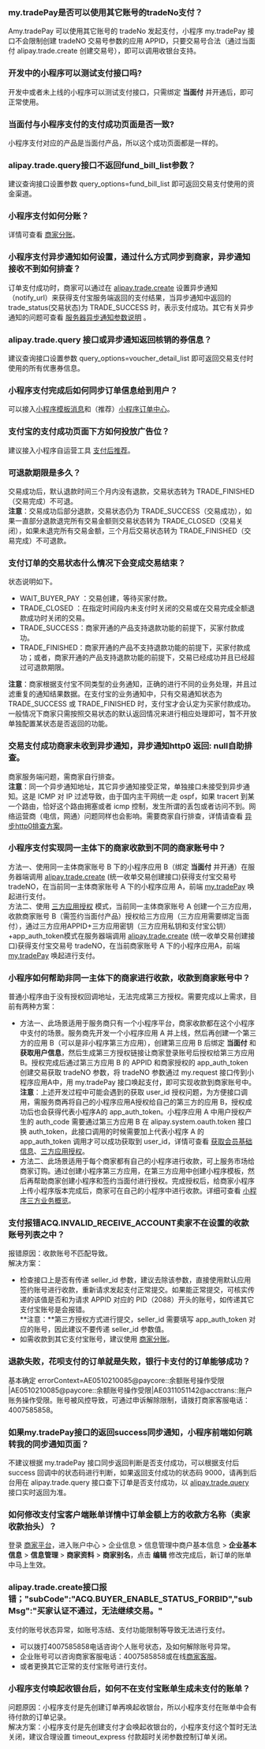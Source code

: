 
### my.tradePay是否可以使用其它账号的tradeNo支付？
Amy.tradePay 可以使用其它账号的 tradeNo 发起支付，小程序 my.tradePay 接口不会限制创建 tradeNO 交易号参数的应用 APPID，只要交易号合法（通过当面付 alipay.trade.create 创建交易号），即可以调用收银台支持。

### 开发中的小程序可以测试支付接口吗?
开发中或者未上线的小程序可以测试支付接口，只需绑定 **当面付** 并开通后，即可正常使用。

### 当面付与小程序支付的支付成功页面是否一致?
小程序支付对应的产品是当面付产品，所以这个成功页面都是一样的。

### alipay.trade.query接口不返回fund_bill_list参数？
建议查询接口设置参数 query_options=fund_bill_list 即可返回交易支付使用的资金渠道。

### 小程序支付如何分账？
详情可查看 [商家分账](https://opendocs.alipay.com/open/20190308105425129272/intro)。

### 小程序支付异步通知如何设置，通过什么方式同步到商家，异步通知接收不到如何排查？
订单支付成功时，商家可以通过在 [alipay.trade.create](https://opendocs.alipay.com/open/02ekfj) 设置异步通知（notify_url）来获得支付宝服务端返回的支付结果，当异步通知中返回的 trade_status(交易状态)为 TRADE_SUCCESS 时，表示支付成功。其它有关异步通知的问题可查看 [服务器异步通知参数说明](https://opendocs.alipay.com/open/194/103296/) 。

### alipay.trade.query 接口或异步通知返回核销的券信息？
建议查询接口设置参数 query_options=voucher_detail_list 即可返回交易支付时使用的所有优惠券信息。

### 小程序支付完成后如何同步订单信息给到用户？
可以接入[小程序模板消息](https://opendocs.alipay.com/mini/introduce/message)和（推荐）[小程序订单中心](https://opendocs.alipay.com/mini/introduce/ordercenter)。

### 支付宝的支付成功页面下方如何投放广告位？
建议接入小程序自运营工具 [支付后推荐](https://opendocs.alipay.com/b/03al7r)。

### 可退款期限是多久？
交易成功后，默认退款时间三个月内没有退款，交易状态转为 TRADE_FINISHED（交易完成）不可退。<br />**注意**：交易成功后部分退款，交易状态仍为 TRADE_SUCCESS（交易成功），如果一直部分退款退完所有交易金额则交易状态转为 TRADE_CLOSED（交易关闭），如果未退完所有交易金额，三个月后交易状态转为 TRADE_FINISHED（交易完成）不可退款。

### 支付订单的交易状态什么情况下会变成交易结束？
状态说明如下。

- WAIT_BUYER_PAY ：交易创建，等待买家付款。
- TRADE_CLOSED ：在指定时间段内未支付时关闭的交易或在交易完成全额退款成功时关闭的交易。
- TRADE_SUCCESS：商家开通的产品支持退款功能的前提下，买家付款成功。
- TRADE_FINISHED：商家开通的产品不支持退款功能的前提下，买家付款成功；或者，商家开通的产品支持退款功能的前提下，交易已经成功并且已经超过可退款期限。

**注意**：商家根据支付宝不同类型的业务通知，正确的进行不同的业务处理，并且过滤重复的通知结果数据。在支付宝的业务通知中，只有交易通知状态为 TRADE_SUCCESS 或 TRADE_FINISHED 时，支付宝才会认定为买家付款成功。一般情况下商家只需按照交易状态的默认返回情况来进行相应处理即可，暂不开放单独配置某状态是否返回的功能。

### 交易支付成功商家未收到异步通知，异步通知http0 返回: null自助排查。
商家服务端问题，需商家自行排查。<br />**注意**：同一个异步通知地址，其它异步通知接受正常，单独接口未接受到异步通知。这是 ICMP 对 IP 过滤导致，由于国内主干网统一走 ospf，如果 tracert 到某一个路由，恰好这个路由拥塞或者 icmp 控制，发生所谓的丢包或者访问不到。网络运营商（电信，网通）问题同样也会影响。需要商家自行排查，详情请查看 [异步http0排查方案](https://opendocs.alipay.com/support/01rawb)。

### 小程序支付实现同一主体下的商家收款到不同的商家账号中？
方法一、使用同一主体商家账号 B 下的小程序应用 B（绑定 **当面付** 并开通）在服务器端调用 [alipay.trade.create](https://opendocs.alipay.com/open/02ekfj) (统一收单交易创建接口)获得支付宝交易号 tradeNO，在当前同一主体商家账号 A 下的小程序应用 A，前端 [my.tradePay](https://opendocs.alipay.com/mini/api/openapi-pay) 唤起进行支付。<br />方法二、使用 [三方应用授权](https://opendocs.alipay.com/support/01rb00) 模式，当前同一主体商家账号 A 创建一个三方应用，收款商家账号 B（需签约当面付产品）授权给三方应用（三方应用需要绑定当面付），通过三方应用APPID+三方应用密钥（三方应用私钥和支付宝公钥）+app_auth_token模式在服务器端调用 [alipay.trade.create](https://opendocs.alipay.com/open/02ekfj) (统一收单交易创建接口)获得支付宝交易号 tradeNO，在当前商家账号 A 下的小程序应用A，前端 [my.tradePay](https://opendocs.alipay.com/mini/api/openapi-pay) 唤起进行支付。

### 小程序如何帮助非同一主体下的商家进行收款，收款到商家账号中？
普通小程序由于没有授权回调地址，无法完成第三方授权。需要完成以上需求，目前有两种方案：

- 方法一、此场景适用于服务商只有一个小程序平台，商家收款都在这个小程序中支付的场景。服务商先开发一个小程序应用 A 并上线，然后再创建一个第三方的应用 B（可以是非小程序第三方应用），创建第三应用 B 后绑定 **当面付** 和 **获取用户信息**，然后生成第三方授权链接让商家登录账号后授权给第三方应用 B。授权完成后通过第三方应用 B 的 APPID 和商家授权的 app_auth_token 创建交易获取 tradeNO 参数，将 tradeNO 参数通过 my.request 接口传到小程序应用A中，用 my.tradePay 接口唤起支付，即可实现收款到商家账号中。<br />**注意**：上述开发过程中可能会遇到的获取 user_id 授权问题，为方便接口调用，需服务商再将自己的小程序应用A授权给自己的第三方的应用 B，授权成功后也会获得代表小程序A的 app_auth_token。小程序应用 A 中用户授权产生的 auth_code 需要通过第三方应用 B 在 alipay.system.oauth.token 接口换 auth_token，此接口调用的时候需要加上代表小程序 A 的 app_auth_token 调用才可以成功获取到 user_id，详情可查看 [获取会员基础信息](https://opendocs.alipay.com/mini/api/ch8chh)、[三方应用授权](https://opendocs.alipay.com/support/01rb00)。
- 方法二、此场景适用于每个商家都有自己的小程序进行收款，可上服务市场给商家订购。通过创建小程序第三方应用，在第三方应用中创建小程序模板，然后再帮助商家创建小程序和签约当面付进行授权。完成授权后，给商家小程序上传小程序版本完成后，商家可在自己的小程序中进行收款。详细可查看 [小程序三方业务概览](https://opendocs.alipay.com/isv/03ksgw)。

### 支付报错ACQ.INVALID_RECEIVE_ACCOUNT卖家不在设置的收款账号列表之中？
报错原因：收款账号不匹配导致。<br />解决方案：

- 检查接口上是否有传递 seller_id 参数，建议去除该参数，直接使用默认应用签约账号进行收款，重新请求发起支付正常提交。如果能正常提交，可核实传递的该值是否和为请求 APPID 对应的 PID（2088）开头的账号，如传递其它支付宝账号是会报错。<br />**注意：**第三方授权方式进行提交，seller_id 需要填写 app_auth_token 对应的账号，因此建议不要传递 seller_id 参数值。
- 如需收款到其它支付宝账号，建议使用 [商家分账](https://opendocs.alipay.com/open/20190308105425129272/intro)。

### 退款失败，花呗支付的订单就是失败，银行卡支付的订单能够成功？
基本确定 errorContext=AE0510210085@paycore::余额账号操作受限 |AE0510210085@paycore::余额账号操作受限|AE0311051142@acctrans::账户账务操作受限。账号被风控导致，可通过申诉解除限制，请拨打商家客服电话：4007585858。

### 如果my.tradePay接口的返回success同步通知，小程序前端如何跳转我的同步通知页面？
不建议根据 my.tradePay 接口同步返回判断是否支付成功，可以根据支付后 success 回调中的状态码进行判断，如果返回支付成功的状态码 9000，请再到后台用在 alipay.trade.query 接口查下订单是否支付成功，以 [alipay.trade.query](https://opendocs.alipay.com/open/02ekfq?scene=23) 接口实时返回为准。

### 如何修改支付宝客户端账单详情中订单金额上方的收款方名称（卖家收款抬头）？
登录 [商家平台](https://uemprod.alipay.com/baseinfo/merchantShopBaseInfo.htm#/infomanage?_k=mnv2kh)，进入账户中心 > 企业信息 > 信息管理中商户基本信息 > **企业基本信息** > **信息管理** > **商家资料** > **商家别名**，点击 **编辑** 修改完成后，新订单的账单中马上生效。

### alipay.trade.create接口报错；"subCode":"ACQ.BUYER_ENABLE_STATUS_FORBID","subMsg":"买家认证不通过，无法继续交易。"
支付的账号状态异常，如账号冻结、支付功能限制等导致无法进行支付。 

- 可以拨打4007585858电话咨询个人账号状态，及如何解除账号异常。
- 企业账号可以咨询商家客服电话：4007585858或在线[商家客服](https://opensupport.alipay.com/support/home.htm?ant_source=antsupport)。
- 或者更换其它正常的支付宝账号进行支付。

### 小程序支付唤起收银台后，如何不在支付宝账单生成未支付的账单？
问题原因：小程序支付是先创建订单再唤起收银台，所以小程序支付在账单中会有待付款的订单记录。<br />解决方案：小程序支付是先创建支付才会唤起收银台的，小程序支付这个暂时无法关闭，建议合理设置 timeout_express 付款超时关闭参数控制订单关闭。
